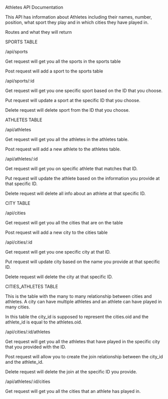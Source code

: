Athletes API Documentation

This API has information about Athletes including their names, number, position, what sport they play and in which cities they have played in.


Routes and what they will return


SPORTS TABLE

/api/sports

Get request will get you all the sports in the sports table

Post request will add a sport to the sports table


/api/sports/:id

Get request will get you one specific sport based on the ID that you choose.

Put request will update a sport at the specific ID that you choose.

Delete request will delete sport from the ID that you choose.


ATHLETES TABLE

/api/athletes

Get request will get you all the athletes in the athletes table.

Post request will add a new athlete to the athletes table.


/api/athletes/:id

Get request will get you on specific athlete that matches that ID.

Put request will update the athlete based on the information you provide at that specific ID.

Delete request will delete all info about an athlete at that specific ID.

CITY TABLE

/api/cities

Get request will get you all the cities that are on the table

Post request will add a new city to the cities table


/api/cities/:id

Get request will get you one specific city at that ID.

Put request will update city based on the name you provide at that specific ID.

Delete request will delete the city at that specific ID.


CITIES_ATHLETES TABLE

This is the table with the many to many relationship between cities and athletes. A city can have multiple athletes and an athlete can have played in many cities.

In this table the city_id is supposed to represent the cities.oid and the athlete_id is equal to the athletes.oid.

/api/cities/:id/athletes

Get request will get you all the athletes that have played in the specific city that you provided with the ID.

Post request will allow you to create the join relationship between the city_id and the athlete_id.

Delete request will delete the join at the specific ID you provide.

/api/athletes/:id/cities

Get request will get you all the cities that an athlete has played in.






